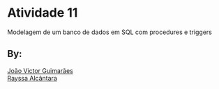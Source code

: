 # Atividade 11
Modelagem de um banco de dados em SQL com procedures e triggers

## By:
[João Victor Guimarães](https://www.linkedin.com/in/joaovictor-guimaraes/) \
[Rayssa Alcântara](https://github.com/rayssawho)

